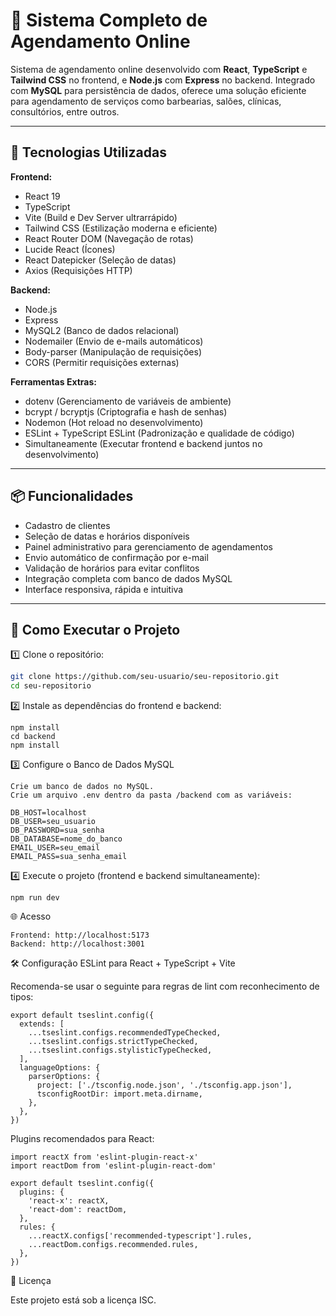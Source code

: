 # 📅 Sistema Completo de Agendamento Online

Sistema de agendamento online desenvolvido com **React**, **TypeScript** e **Tailwind CSS** no frontend, e **Node.js** com **Express** no backend. Integrado com **MySQL** para persistência de dados, oferece uma solução eficiente para agendamento de serviços como barbearias, salões, clínicas, consultórios, entre outros.

---

## 🚀 Tecnologias Utilizadas

**Frontend:**
- React 19  
- TypeScript  
- Vite (Build e Dev Server ultrarrápido)  
- Tailwind CSS (Estilização moderna e eficiente)  
- React Router DOM (Navegação de rotas)  
- Lucide React (Ícones)  
- React Datepicker (Seleção de datas)  
- Axios (Requisições HTTP)  

**Backend:**  
- Node.js  
- Express  
- MySQL2 (Banco de dados relacional)  
- Nodemailer (Envio de e-mails automáticos)  
- Body-parser (Manipulação de requisições)  
- CORS (Permitir requisições externas)  

**Ferramentas Extras:**  
- dotenv (Gerenciamento de variáveis de ambiente)  
- bcrypt / bcryptjs (Criptografia e hash de senhas)  
- Nodemon (Hot reload no desenvolvimento)  
- ESLint + TypeScript ESLint (Padronização e qualidade de código)  
- Simultaneamente (Executar frontend e backend juntos no desenvolvimento)  

---

## 📦 Funcionalidades

- Cadastro de clientes  
- Seleção de datas e horários disponíveis  
- Painel administrativo para gerenciamento de agendamentos  
- Envio automático de confirmação por e-mail  
- Validação de horários para evitar conflitos  
- Integração completa com banco de dados MySQL  
- Interface responsiva, rápida e intuitiva  

---

## 🔧 Como Executar o Projeto

1️⃣ Clone o repositório:

```bash
git clone https://github.com/seu-usuario/seu-repositorio.git
cd seu-repositorio
````
2️⃣ Instale as dependências do frontend e backend:
````
npm install
cd backend
npm install
````
3️⃣ Configure o Banco de Dados MySQL
````
Crie um banco de dados no MySQL.
Crie um arquivo .env dentro da pasta /backend com as variáveis:

DB_HOST=localhost
DB_USER=seu_usuario
DB_PASSWORD=sua_senha
DB_DATABASE=nome_do_banco
EMAIL_USER=seu_email
EMAIL_PASS=sua_senha_email
````
4️⃣ Execute o projeto (frontend e backend simultaneamente):
````
npm run dev
````
🌐 Acesso
````
Frontend: http://localhost:5173
Backend: http://localhost:3001
````
🛠 Configuração ESLint para React + TypeScript + Vite

Recomenda-se usar o seguinte para regras de lint com reconhecimento de tipos:
````
export default tseslint.config({
  extends: [
    ...tseslint.configs.recommendedTypeChecked,
    ...tseslint.configs.strictTypeChecked,
    ...tseslint.configs.stylisticTypeChecked,
  ],
  languageOptions: {
    parserOptions: {
      project: ['./tsconfig.node.json', './tsconfig.app.json'],
      tsconfigRootDir: import.meta.dirname,
    },
  },
})

````
Plugins recomendados para React:
````
import reactX from 'eslint-plugin-react-x'
import reactDom from 'eslint-plugin-react-dom'

export default tseslint.config({
  plugins: {
    'react-x': reactX,
    'react-dom': reactDom,
  },
  rules: {
    ...reactX.configs['recommended-typescript'].rules,
    ...reactDom.configs.recommended.rules,
  },
})

````
📜 Licença

Este projeto está sob a licença ISC.
